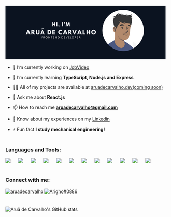 <!-- <h1 align="center">Hi 👋, I'm Aruã de Carvalho</h1>
<h3 align="center">A passionate Frontend developer from Brazil</h3> -->

![Header](./assets/github-header-img.png)

- 🔭 I’m currently working on [JobVideo](https://www.jobvideo.com.br/)

- 🌱 I’m currently learning **TypeScript, Node.js and Express**

- 👨‍💻 All of my projects are available at [aruadecarvalho.dev(coming soon)](aruadecarvalho.dev)

- 💬 Ask me about **React.js**

- 📫 How to reach me **aruadecarvalho@gmail.com**

- 📄 Know about my experiences on my [Linkedin](https://www.linkedin.com/in/aru%C3%A3-de-carvalho-a785461b9/)

- ⚡ Fun fact **I study mechanical engineering!**

#

<h3 align="left">Languages and Tools:</h3>
<p>
<img src="https://cdn.jsdelivr.net/gh/devicons/devicon/icons/html5/html5-original.svg" align="left" width="30px" style="padding-right:10px;"/>
<img src="https://cdn.jsdelivr.net/gh/devicons/devicon/icons/css3/css3-original.svg" align="left" width="30px" style="padding-right:10px;"/>
<img src="https://cdn.jsdelivr.net/gh/devicons/devicon/icons/sass/sass-original.svg" align="left" width="30px" style="padding-right:10px;"/>
<img src="https://cdn.jsdelivr.net/gh/devicons/devicon/icons/javascript/javascript-original.svg" align="left" width="30px" style="padding-right:10px;"/>
<img src="https://cdn.jsdelivr.net/gh/devicons/devicon/icons/typescript/typescript-original.svg" align="left" width="30px" style="padding-right:10px;" />
<img src="https://cdn.jsdelivr.net/gh/devicons/devicon/icons/react/react-original.svg" align="left" width="30px" style="padding-right:10px;"/>
<img src="https://cdn.jsdelivr.net/gh/devicons/devicon/icons/nextjs/nextjs-original.svg"  align="left" width="30px" style="padding-right:10px;"/>
<img src="https://cdn.jsdelivr.net/gh/devicons/devicon/icons/redux/redux-original.svg" align="left" width="30px" style="padding-right:10px;"/>
<img src="https://cdn.jsdelivr.net/gh/devicons/devicon/icons/firebase/firebase-plain.svg" align="left" width="30px" style="padding-right:10px;"/>
<img src="https://cdn.jsdelivr.net/gh/devicons/devicon/icons/mongodb/mongodb-original.svg" align="left" width="30px" style="padding-right:10px;" />
<img src="https://cdn.jsdelivr.net/gh/devicons/devicon/icons/nodejs/nodejs-original.svg" align="left" width="30px" style="padding-right:10px;" />
<img src="https://cdn.jsdelivr.net/gh/devicons/devicon/icons/express/express-original.svg" width="30px" style="padding-right:10px;" />
</p>

#

<h3>Connect with me:</h3>
<p>
<a href="https://linkedin.com/in/aruadecarvalho" target="blank"><img align="center" src="https://raw.githubusercontent.com/rahuldkjain/github-profile-readme-generator/master/src/images/icons/Social/linked-in-alt.svg" alt="aruadecarvalho" height="30" width="40" /></a>
<a href="https://discord.gg/Arigho#0886" target="blank"><img align="center" src="https://raw.githubusercontent.com/rahuldkjain/github-profile-readme-generator/master/src/images/icons/Social/discord.svg" alt="Arigho#0886" height="30" width="40" /></a>
</p>

#

![Aruã de Carvalho's GitHub stats](https://github-readme-stats-beryl.vercel.app/api?username=aruadecarvalho&show_icons=true&theme=nord)
